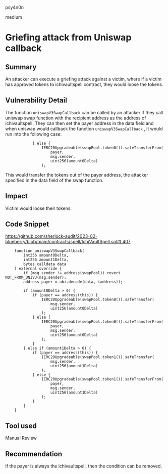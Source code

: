 psy4n0n

medium

# Griefing attack from Uniswap callback

## Summary

An attacker can execute a griefing attack against a victim, where if a victim has approved tokens to ichivaultspell contract, they would loose the tokens.

## Vulnerability Detail

The function `uniswapV3SwapCallback` can be called by an attacker if they call uniswap swap function with the recipient address as the address of ichivaultspell. They can then set the payer address in the data field and when uniswap would callback the function `uniswapV3SwapCallback` , it would run into the following case: 
```solidity
            } else {
                IERC20Upgradeable(swapPool.token0()).safeTransferFrom(
                    payer,
                    msg.sender,
                    uint256(amount0Delta)
                );
```
This would transfer the tokens out of the payer address, the attacker specified in the data field of the swap function.

## Impact

Victim would loose their tokens.

## Code Snippet

https://github.com/sherlock-audit/2023-02-blueberry/blob/main/contracts/spell/IchiVaultSpell.sol#L407

```solidity
    function uniswapV3SwapCallback(
        int256 amount0Delta,
        int256 amount1Delta,
        bytes calldata data
    ) external override {
        if (msg.sender != address(swapPool)) revert NOT_FROM_UNIV3(msg.sender);
        address payer = abi.decode(data, (address));

        if (amount0Delta > 0) {
            if (payer == address(this)) {
                IERC20Upgradeable(swapPool.token0()).safeTransfer(
                    msg.sender,
                    uint256(amount0Delta)
                );
            } else {
                IERC20Upgradeable(swapPool.token0()).safeTransferFrom(
                    payer,
                    msg.sender,
                    uint256(amount0Delta)
                );
            }
        } else if (amount1Delta > 0) {
            if (payer == address(this)) {
                IERC20Upgradeable(swapPool.token1()).safeTransfer(
                    msg.sender,
                    uint256(amount1Delta)
                );
            } else {
                IERC20Upgradeable(swapPool.token1()).safeTransferFrom(
                    payer,
                    msg.sender,
                    uint256(amount1Delta)
                );
            }
        }
    }
```

## Tool used

Manual Review

## Recommendation

If the payer is always the ichivaultspell, then the condition can be removed.  